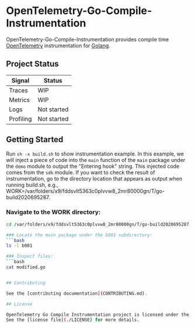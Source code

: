 # OpenTelemetry-Go-Compile-Instrumentation



OpenTelemetry-Go-Compile-Instrumentation provides compile time  [OpenTelemetry](https://opentelemetry.io/) instrumentation for [Golang](https://golang.org/).

## Project Status

| Signal  | Status             |
|---------|--------------------|
| Traces  | WIP             |
| Metrics | WIP             |
| Logs    | Not started       |
| Profiling    | Not started  |


## Getting Started

Run `sh -x build.sh` to show instrumentation example. In this example, we will inject a piece of code into the `main` function of the `main` package under the `demo` module to output the "Entering hook" string. This injected code comes from the `sdk` module.
If you want to check the result of instrumentation, go to the directory location that appears as output when running build.sh, e.g., WORK=/var/folders/x9/fddsvlt5363c0plvvw8_2mr80000gn/T/go-build2020695287.

### Navigate to the WORK directory:
```bash
cd /var/folders/x9/fddsvlt5363c0plvvw8_2mr80000gn/T/go-build2020695287

### Locate the main package under the b001 subdirectory:
```bash
ls -l b001

### Inspect files:
```bash
cat modified.go


## Contributing

See the [contributing documentation](CONTRIBUTING.md).

## License

OpenTelemetry Go Compile Instrumentation project is licensed under the terms of the [Apache Software License version 2.0].
See the [license file](./LICENSE) for more details.
